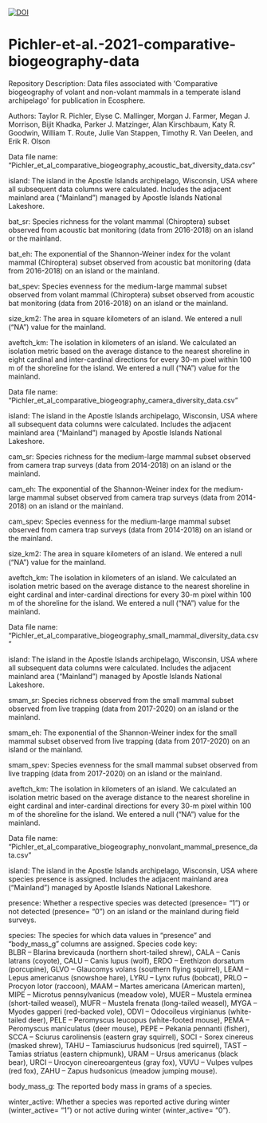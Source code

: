 <a href="https://zenodo.org/badge/latestdoi/434113576"><img src="https://zenodo.org/badge/434113576.svg" alt="DOI"></a>

# Pichler-et-al.-2021-comparative-biogeography-data

Repository Description: Data files associated with 'Comparative biogeography of volant and non-volant mammals in a 
temperate island archipelago' for publication in Ecosphere.

Authors: Taylor R. Pichler, Elyse C. Mallinger, Morgan J. Farmer, Megan J. Morrison, Bijit Khadka, 
Parker J. Matzinger, Alan Kirschbaum, Katy R. Goodwin, William T. Route, Julie Van Stappen, Timothy R.
Van Deelen, and Erik R. Olson


Data file name: “Pichler_et_al_comparative_biogeography_acoustic_bat_diversity_data.csv”

island: The island in the Apostle Islands archipelago, Wisconsin, USA where
all subsequent data columns were calculated. Includes the adjacent mainland area (“Mainland”) 
managed by Apostle Islands National Lakeshore.

bat_sr: Species richness for the volant mammal (Chiroptera) subset observed from acoustic bat monitoring 
(data from 2016-2018) on an island or the mainland. 

bat_eh: The exponential of the Shannon-Weiner index for the volant mammal (Chiroptera) subset observed from acoustic bat monitoring 
(data from 2016-2018) on an island or the mainland.

bat_spev: Species evenness for the medium-large mammal subset observed from volant mammal (Chiroptera) subset observed from acoustic bat monitoring 
(data from 2016-2018) on an island or the mainland.

size_km2: The area in square kilometers of an island. We entered a null (“NA”) value for the mainland.

aveftch_km: The isolation in kilometers of an island. We calculated an isolation metric based on the 
average distance to the nearest shoreline in eight cardinal and inter-cardinal directions for every 30-m pixel 
within 100 m of the shoreline for the island. We entered a null (“NA”) value for the mainland.

Data file name: “Pichler_et_al_comparative_biogeography_camera_diversity_data.csv”

island: The island in the Apostle Islands archipelago, Wisconsin, USA where
all subsequent data columns were calculated. Includes the adjacent mainland area (“Mainland”) 
managed by Apostle Islands National Lakeshore.

cam_sr: Species richness for the medium-large mammal subset observed from camera trap surveys 
(data from 2014-2018) on an island or the mainland. 

cam_eh: The exponential of the Shannon-Weiner index for the medium-large mammal subset observed from 
camera trap surveys (data from 2014-2018) on an island or the mainland.

cam_spev: Species evenness for the medium-large mammal subset observed from camera trap surveys 
(data from 2014-2018) on an island or the mainland.

size_km2: The area in square kilometers of an island. We entered a null (“NA”) value for the mainland.

aveftch_km: The isolation in kilometers of an island. We calculated an isolation metric based on the 
average distance to the nearest shoreline in eight cardinal and inter-cardinal directions for every 30-m pixel 
within 100 m of the shoreline for the island. We entered a null (“NA”) value for the mainland.

Data file name: “Pichler_et_al_comparative_biogeography_small_mammal_diversity_data.csv”

island: The island in the Apostle Islands archipelago, Wisconsin, USA where
all subsequent data columns were calculated. Includes the adjacent mainland area (“Mainland”) 
managed by Apostle Islands National Lakeshore.

smam_sr: Species richness observed from the small mammal subset observed from live trapping (data from 2017-2020) 
on an island or the mainland.

smam_eh: The exponential of the Shannon-Weiner index for the small mammal subset observed from live trapping 
(data from 2017-2020) on an island or the mainland.

smam_spev: Species evenness for the small mammal subset observed from live trapping 
(data from 2017-2020) on an island or the mainland.

aveftch_km: The isolation in kilometers of an island. We calculated an isolation metric based on the 
average distance to the nearest shoreline in eight cardinal and inter-cardinal directions for every 30-m pixel 
within 100 m of the shoreline for the island. We entered a null (“NA”) value for the mainland.


Data file name: “Pichler_et_al_comparative_biogeography_nonvolant_mammal_presence_data.csv”

island: The island in the Apostle Islands archipelago, Wisconsin, USA where species presence 
is assigned. Includes the adjacent mainland area (“Mainland”) managed by Apostle Islands National Lakeshore.

presence: Whether a respective species was detected (presence= “1”) or not detected (presence= “0”) 
on an island or the mainland during field surveys.

species: The species for which data values in “presence” and “body_mass_g” columns are assigned. Species code key:  
BLBR – Blarina brevicauda (northern short-tailed shrew), CALA – Canis latrans (coyote), CALU – Canis lupus (wolf),
ERDO – Erethizon dorsatum (porcupine), GLVO – Glaucomys volans (southern flying squirrel), LEAM – Lepus americanus (snowshoe hare), 
LYRU – Lynx rufus (bobcat), PRLO – Procyon lotor (raccoon), MAAM – Martes americana (American marten), MIPE – Microtus pennsylvanicus (meadow vole), 
MUER – Mustela erminea (short-tailed weasel), MUFR – Mustela frenata (long-tailed weasel), MYGA – Myodes gapperi (red-backed vole), 
ODVI – Odocoileus virginianus (white-tailed deer), PELE – Peromyscus leucopus (white-footed mouse), PEMA – Peromyscus maniculatus (deer mouse), 
PEPE – Pekania pennanti (fisher), SCCA – Sciurus carolinensis (eastern gray squirrel), SOCI - Sorex cinereus (masked shrew), 
TAHU – Tamiasciurus hudsonicus (red squirrel), TAST – Tamias striatus (eastern chipmunk), URAM – Ursus americanus (black bear), 
URCI – Urocyon cinereoargenteus (gray fox), VUVU – Vulpes vulpes (red fox), ZAHU – Zapus hudsonicus (meadow jumping mouse).

body_mass_g: The reported body mass in grams of a species. 

winter_active: Whether a species was reported active during winter (winter_active= “1”) or 
not active during winter (winter_active= “0”).
